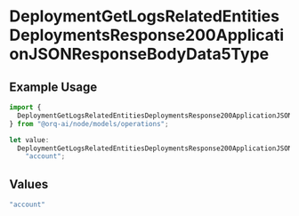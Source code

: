 # DeploymentGetLogsRelatedEntitiesDeploymentsResponse200ApplicationJSONResponseBodyData5Type

## Example Usage

```typescript
import {
  DeploymentGetLogsRelatedEntitiesDeploymentsResponse200ApplicationJSONResponseBodyData5Type,
} from "@orq-ai/node/models/operations";

let value:
  DeploymentGetLogsRelatedEntitiesDeploymentsResponse200ApplicationJSONResponseBodyData5Type =
    "account";
```

## Values

```typescript
"account"
```
